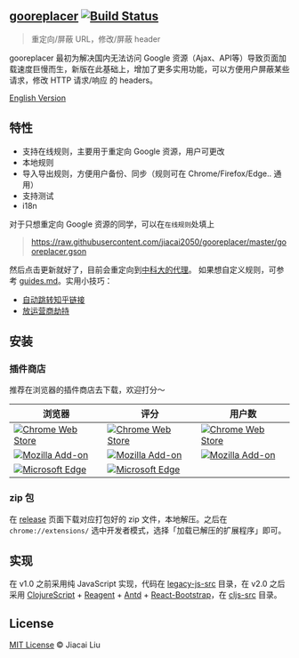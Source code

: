 ## [gooreplacer](http://liujiacai.net/gooreplacer)  [![Build Status](https://travis-ci.org/jiacai2050/gooreplacer.svg?branch=master)](https://travis-ci.org/jiacai2050/gooreplacer)

> 重定向/屏蔽 URL，修改/屏蔽 header

gooreplacer 最初为解决国内无法访问 Google 资源（Ajax、API等）导致页面加载速度巨慢而生，新版在此基础上，增加了更多实用功能，可以方便用户屏蔽某些请求，修改 HTTP 请求/响应 的 headers。

[English Version](README-en.md)

## 特性
- 支持在线规则，主要用于重定向 Google 资源，用户可更改
- 本地规则
- 导入导出规则，方便用户备份、同步（规则可在 Chrome/Firefox/Edge.. 通用）
- 支持测试
- i18n

对于只想重定向 Google 资源的同学，可以在`在线规则`处填上

> https://raw.githubusercontent.com/jiacai2050/gooreplacer/master/gooreplacer.gson

然后点击更新就好了，目前会重定向到[中科大的代理](https://lug.ustc.edu.cn/wiki/lug/services/revproxy)。
如果想自定义规则，可参考 [guides.md](doc/guides.md)。实用小技巧：
- [自动跳转知乎链接](doc/guides.md#自动跳转知乎链接)
- [放运营商劫持](doc/guides.md#防止运营商劫持)

## 安装

### 插件商店
推荐在浏览器的插件商店去下载，欢迎打分～

| 浏览器 | 评分 | 用户数 |
|---|---|---|
| [![Chrome Web Store](https://img.shields.io/chrome-web-store/v/jnlkjeecojckkigmchmfoigphmgkgbip.svg?style=plastic)](https://chrome.google.com/webstore/detail/gooreplacer/jnlkjeecojckkigmchmfoigphmgkgbip) | [![Chrome Web Store](https://img.shields.io/chrome-web-store/rating/jnlkjeecojckkigmchmfoigphmgkgbip.svg?style=plastic)](https://chrome.google.com/webstore/detail/gooreplacer/jnlkjeecojckkigmchmfoigphmgkgbip) | [![Chrome Web Store](https://img.shields.io/chrome-web-store/users/jnlkjeecojckkigmchmfoigphmgkgbip.svg?style=plastic)](https://chrome.google.com/webstore/detail/gooreplacer/jnlkjeecojckkigmchmfoigphmgkgbip) |
| [![Mozilla Add-on](https://img.shields.io/amo/v/gooreplacer.svg?style=plastic)](https://addons.mozilla.org/firefox/addon/gooreplacer/) | [![Mozilla Add-on](https://img.shields.io/amo/rating/gooreplacer.svg?style=plastic)](https://addons.mozilla.org/firefox/addon/gooreplacer/) | [![Mozilla Add-on](https://img.shields.io/amo/users/gooreplacer.svg?style=plastic)](https://addons.mozilla.org/firefox/addon/gooreplacer/) |
| [![Microsoft Edge](https://img.shields.io/badge/dynamic/json?label=edge%20add-on&prefix=v&query=%24.version&url=https%3A%2F%2Fmicrosoftedge.microsoft.com%2Faddons%2Fgetproductdetailsbycrxid%2Fcidbonnpjopamnhfjdgfcmjmlmehjnej)](https://microsoftedge.microsoft.com/addons/detail/gooreplacer/cidbonnpjopamnhfjdgfcmjmlmehjnej) | [![Microsoft Edge](https://img.shields.io/badge/dynamic/json?label=rating&suffix=/5&query=%24.averageRating&url=https%3A%2F%2Fmicrosoftedge.microsoft.com%2Faddons%2Fgetproductdetailsbycrxid%2Fcidbonnpjopamnhfjdgfcmjmlmehjnej)](https://microsoftedge.microsoft.com/addons/detail/gooreplacer/cidbonnpjopamnhfjdgfcmjmlmehjnej) |  |

### zip 包
在 [release](https://github.com/jiacai2050/gooreplacer/releases) 页面下载对应打包好的 zip 文件，本地解压。之后在 `chrome://extensions/` 选中开发者模式，选择「加载已解压的扩展程序」即可。

## 实现

在 v1.0 之前采用纯 JavaScript 实现，代码在 [legacy-js-src](legacy-js-src) 目录，在 v2.0 之后采用 [ClojureScript](https://github.com/clojure/clojurescript) + [Reagent](https://github.com/reagent-project/reagent) + [Antd](https://ant.design/) + [React-Bootstrap](https://react-bootstrap.github.io/)，在 [cljs-src](cljs-src) 目录。


## License

[MIT License](http://liujiacai.net/license/MIT.html?year=2015) © Jiacai Liu
